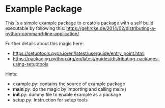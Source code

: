 # Example Package

This is a simple example package to create a package with a self build executable
by following this: https://gehrcke.de/2014/02/distributing-a-python-command-line-application/

Further details about this magic here: 
- https://setuptools.pypa.io/en/latest/userguide/entry_point.html
- https://packaging.python.org/en/latest/guides/distributing-packages-using-setuptools

Hints:
- example.py: contains the source of example package
- __main__.py: do the magic by importing and calling main()
- __init__.py: dummy file to enable example as a package
- setup.py: Instruction for setup tools
